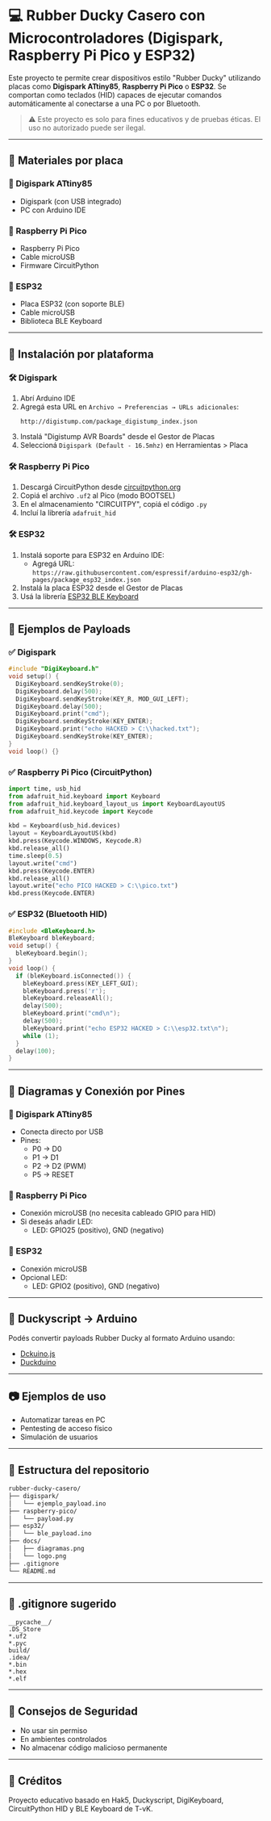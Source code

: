 
# 💻 Rubber Ducky Casero con Microcontroladores (Digispark, Raspberry Pi Pico y ESP32)

Este proyecto te permite crear dispositivos estilo "Rubber Ducky" utilizando placas como **Digispark ATtiny85**, **Raspberry Pi Pico** o **ESP32**. Se comportan como teclados (HID) capaces de ejecutar comandos automáticamente al conectarse a una PC o por Bluetooth.

> ⚠️ Este proyecto es solo para fines educativos y de pruebas éticas. El uso no autorizado puede ser ilegal.

---

## 🧰 Materiales por placa

### 🔹 Digispark ATtiny85

- Digispark (con USB integrado)
- PC con Arduino IDE

### 🔹 Raspberry Pi Pico

- Raspberry Pi Pico
- Cable microUSB
- Firmware CircuitPython

### 🔹 ESP32

- Placa ESP32 (con soporte BLE)
- Cable microUSB
- Biblioteca BLE Keyboard

---

## 🔧 Instalación por plataforma

### 🛠️ Digispark

1. Abrí Arduino IDE
2. Agregá esta URL en `Archivo → Preferencias → URLs adicionales`:
   ```
   http://digistump.com/package_digistump_index.json
   ```
3. Instalá "Digistump AVR Boards" desde el Gestor de Placas
4. Seleccioná `Digispark (Default - 16.5mhz)` en Herramientas > Placa

### 🛠️ Raspberry Pi Pico

1. Descargá CircuitPython desde [circuitpython.org](https://circuitpython.org/board/raspberry_pi_pico/)
2. Copiá el archivo `.uf2` al Pico (modo BOOTSEL)
3. En el almacenamiento "CIRCUITPY", copiá el código `.py`
4. Incluí la librería `adafruit_hid`

### 🛠️ ESP32

1. Instalá soporte para ESP32 en Arduino IDE:
   - Agregá URL: `https://raw.githubusercontent.com/espressif/arduino-esp32/gh-pages/package_esp32_index.json`
2. Instalá la placa ESP32 desde el Gestor de Placas
3. Usá la librería [ESP32 BLE Keyboard](https://github.com/T-vK/ESP32-BLE-Keyboard)

---

## 🧪 Ejemplos de Payloads

### ✅ Digispark

```cpp
#include "DigiKeyboard.h"
void setup() {
  DigiKeyboard.sendKeyStroke(0);
  DigiKeyboard.delay(500);
  DigiKeyboard.sendKeyStroke(KEY_R, MOD_GUI_LEFT);
  DigiKeyboard.delay(500);
  DigiKeyboard.print("cmd");
  DigiKeyboard.sendKeyStroke(KEY_ENTER);
  DigiKeyboard.print("echo HACKED > C:\\hacked.txt");
  DigiKeyboard.sendKeyStroke(KEY_ENTER);
}
void loop() {}
```

### ✅ Raspberry Pi Pico (CircuitPython)

```python
import time, usb_hid
from adafruit_hid.keyboard import Keyboard
from adafruit_hid.keyboard_layout_us import KeyboardLayoutUS
from adafruit_hid.keycode import Keycode

kbd = Keyboard(usb_hid.devices)
layout = KeyboardLayoutUS(kbd)
kbd.press(Keycode.WINDOWS, Keycode.R)
kbd.release_all()
time.sleep(0.5)
layout.write("cmd")
kbd.press(Keycode.ENTER)
kbd.release_all()
layout.write("echo PICO HACKED > C:\\pico.txt")
kbd.press(Keycode.ENTER)
```

### ✅ ESP32 (Bluetooth HID)

```cpp
#include <BleKeyboard.h>
BleKeyboard bleKeyboard;
void setup() {
  bleKeyboard.begin();
}
void loop() {
  if (bleKeyboard.isConnected()) {
    bleKeyboard.press(KEY_LEFT_GUI);
    bleKeyboard.press('r');
    bleKeyboard.releaseAll();
    delay(500);
    bleKeyboard.print("cmd\n");
    delay(500);
    bleKeyboard.print("echo ESP32 HACKED > C:\\esp32.txt\n");
    while (1);
  }
  delay(100);
}
```

---

## 🔌 Diagramas y Conexión por Pines

### 📌 Digispark ATtiny85

- Conecta directo por USB
- Pines:
  - P0 → D0
  - P1 → D1
  - P2 → D2 (PWM)
  - P5 → RESET

### 📌 Raspberry Pi Pico

- Conexión microUSB (no necesita cableado GPIO para HID)
- Si deseás añadir LED:
  - LED: GPIO25 (positivo), GND (negativo)

### 📌 ESP32

- Conexión microUSB
- Opcional LED:
  - LED: GPIO2 (positivo), GND (negativo)

---

## 🔀 Duckyscript → Arduino

Podés convertir payloads Rubber Ducky al formato Arduino usando:

- [Dckuino.js](https://github.com/Nurrl/Dckuino.js)
- [Duckduino](https://github.com/Plazmaz/duckduino)

---

## 📷 Ejemplos de uso

- Automatizar tareas en PC
- Pentesting de acceso físico
- Simulación de usuarios

---

## 📆 Estructura del repositorio

```bash
rubber-ducky-casero/
├── digispark/
│   └── ejemplo_payload.ino
├── raspberry-pico/
│   └── payload.py
├── esp32/
│   └── ble_payload.ino
├── docs/
│   ├── diagramas.png
│   └── logo.png
├── .gitignore
└── README.md
```

---

## 📄 .gitignore sugerido

```gitignore
__pycache__/
.DS_Store
*.uf2
*.pyc
build/
.idea/
*.bin
*.hex
*.elf
```

---

## 📌 Consejos de Seguridad

- No usar sin permiso
- En ambientes controlados
- No almacenar código malicioso permanente

---

## 🤝 Créditos

Proyecto educativo basado en Hak5, Duckyscript, DigiKeyboard, CircuitPython HID y BLE Keyboard de T-vK.
